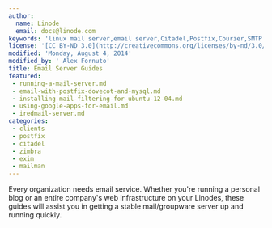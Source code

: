 ```yaml
---
author:
  name: Linode
  email: docs@linode.com
keywords: 'linux mail server,email server,Citadel,Postfix,Courier,SMTP server'
license: '[CC BY-ND 3.0](http://creativecommons.org/licenses/by-nd/3.0/us/)'
modified: 'Monday, August 4, 2014'
modified_by: ' Alex Fornuto'
title: Email Server Guides
featured:
 - running-a-mail-server.md
 - email-with-postfix-dovecot-and-mysql.md
 - installing-mail-filtering-for-ubuntu-12-04.md
 - using-google-apps-for-email.md
 - iredmail-server.md
categories:
 - clients
 - postfix
 - citadel
 - zimbra
 - exim
 - mailman
---
```


Every organization needs email service. Whether you're running a personal blog or an entire company's web infrastructure on your Linodes, these guides will assist you in getting a stable mail/groupware server up and running quickly.
